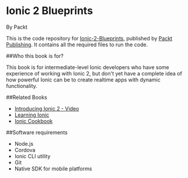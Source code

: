 # Ionic 2 Blueprints
By Packt

This is the code repository for [Ionic-2-Blueprints](https://www.packtpub.com/web-development/ionic-2-blueprints), published by [Packt Publishing](https://www.packtpub.com/). It contains all the required files to run the code.

##Who this book is for?

This book is for intermediate-level Ionic developers who have some experience of working with Ionic 2, but don't yet have a complete idea of how powerful Ionic can be to create realtime apps with dynamic functionality.

##Related Books

* [Introducing Ionic 2 - Video](https://www.packtpub.com/web-development/introducing-ionic-2-video?utm_source=github&utm_medium=repository&utm_campaign=9781786469144)
* [Learning Ionic](https://www.packtpub.com/application-development/learning-ionic?utm_source=github&utm_medium=repository&utm_campaign=9781783552603)
* [Ionic Cookbook](https://www.packtpub.com/web-development/ionic-cookbook?utm_source=github&utm_medium=repository&utm_campaign=9781785287978)


##Software requirements

* Node.js
* Cordova
* Ionic CLI utility
* Git
* Native SDK for mobile platforms
